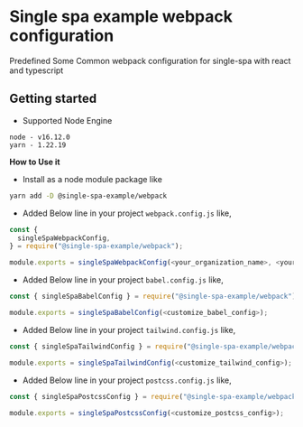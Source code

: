 # Single spa example webpack configuration

Predefined Some Common webpack configuration for single-spa with react and typescript

## Getting started

- Supported Node Engine

```
node - v16.12.0
yarn - 1.22.19
```

**How to Use it**

- Install as a node module package like

```sh
yarn add -D @single-spa-example/webpack
```

- Added Below line in your project `webpack.config.js` like,

```js
const {
  singleSpaWebpackConfig,
} = require("@single-spa-example/webpack");

module.exports = singleSpaWebpackConfig(<your_organization_name>, <your_project_name>, <customize_webpack_config>);
```

- Added Below line in your project `babel.config.js` like,

```js
const { singleSpaBabelConfig } = require("@single-spa-example/webpack");

module.exports = singleSpaBabelConfig(<customize_babel_config>);
```

- Added Below line in your project `tailwind.config.js` like,

```js
const { singleSpaTailwindConfig } = require("@single-spa-example/webpack");

module.exports = singleSpaTailwindConfig(<customize_tailwind_config>);
```

- Added Below line in your project `postcss.config.js` like,

```js
const { singleSpaPostcssConfig } = require("@single-spa-example/webpack");

module.exports = singleSpaPostcssConfig(<customize_postcss_config>);
```
